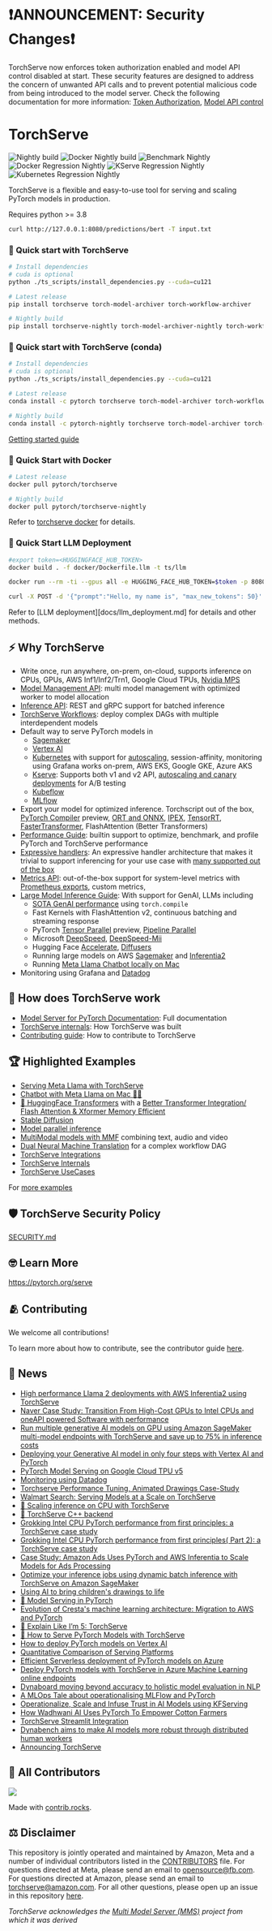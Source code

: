 # ❗ANNOUNCEMENT: Security Changes❗
TorchServe now enforces token authorization enabled and model API control disabled at start. These security features are designed to address the concern of unwanted API calls and to prevent potential malicious code from being introduced to the model server. Check the following documentation for more information: [Token Authorization](https://github.com/pytorch/serve/blob/master/docs/token_authorization_api.md), [Model API control](https://github.com/pytorch/serve/blob/master/docs/model_api_control.md)

# TorchServe


![Nightly build](https://github.com/pytorch/serve/actions/workflows/torchserve-nightly-build.yml/badge.svg)
![Docker Nightly build](https://github.com/pytorch/serve/actions/workflows/docker-nightly-build.yml/badge.svg)
![Benchmark Nightly](https://github.com/pytorch/serve/actions/workflows/benchmark_nightly.yml/badge.svg)
![Docker Regression Nightly](https://github.com/pytorch/serve/actions/workflows/regression_tests_docker.yml/badge.svg)
![KServe Regression Nightly](https://github.com/pytorch/serve/actions/workflows/kserve_cpu_tests.yml/badge.svg)
![Kubernetes Regression Nightly](https://github.com/pytorch/serve/actions/workflows/kubernetes_tests.yml/badge.svg)

TorchServe is a flexible and easy-to-use tool for serving and scaling PyTorch models in production.

Requires python >= 3.8

```bash
curl http://127.0.0.1:8080/predictions/bert -T input.txt
```
### 🚀 Quick start with TorchServe

```bash
# Install dependencies
# cuda is optional
python ./ts_scripts/install_dependencies.py --cuda=cu121

# Latest release
pip install torchserve torch-model-archiver torch-workflow-archiver

# Nightly build
pip install torchserve-nightly torch-model-archiver-nightly torch-workflow-archiver-nightly
```

### 🚀 Quick start with TorchServe (conda)

```bash
# Install dependencies
# cuda is optional
python ./ts_scripts/install_dependencies.py --cuda=cu121

# Latest release
conda install -c pytorch torchserve torch-model-archiver torch-workflow-archiver

# Nightly build
conda install -c pytorch-nightly torchserve torch-model-archiver torch-workflow-archiver
```

[Getting started guide](docs/getting_started.md)

### 🐳 Quick Start with Docker

```bash
# Latest release
docker pull pytorch/torchserve

# Nightly build
docker pull pytorch/torchserve-nightly
```

Refer to [torchserve docker](docker/README.md) for details.

### 🤖 Quick Start LLM Deployment

```bash
#export token=<HUGGINGFACE_HUB_TOKEN>
docker build . -f docker/Dockerfile.llm -t ts/llm

docker run --rm -ti --gpus all -e HUGGING_FACE_HUB_TOKEN=$token -p 8080:8080 -v data:/data ts/llm --model_id meta-llama/Meta-Llama-3-8B-Instruct --disable_token

curl -X POST -d '{"prompt":"Hello, my name is", "max_new_tokens": 50}' --header "Content-Type: application/json" "http://localhost:8080/predictions/model"
```

Refer to [LLM deployment][docs/llm_deployment.md] for details and other methods.

## ⚡ Why TorchServe
* Write once, run anywhere, on-prem, on-cloud, supports inference on CPUs, GPUs, AWS Inf1/Inf2/Trn1, Google Cloud TPUs, [Nvidia MPS](docs/nvidia_mps.md)
* [Model Management API](docs/management_api.md): multi model management with optimized worker to model allocation
* [Inference API](docs/inference_api.md): REST and gRPC support for batched inference
* [TorchServe Workflows](examples/Workflows/README.md): deploy complex DAGs with multiple interdependent models
* Default way to serve PyTorch models in
  * [Sagemaker](https://aws.amazon.com/blogs/machine-learning/serving-pytorch-models-in-production-with-the-amazon-sagemaker-native-torchserve-integration/)
  * [Vertex AI](https://cloud.google.com/blog/topics/developers-practitioners/pytorch-google-cloud-how-deploy-pytorch-models-vertex-ai)
  * [Kubernetes](kubernetes) with support for [autoscaling](kubernetes#session-affinity-with-multiple-torchserve-pods), session-affinity, monitoring using Grafana works on-prem, AWS EKS, Google GKE, Azure AKS
  * [Kserve](https://kserve.github.io/website/0.8/modelserving/v1beta1/torchserve/): Supports both v1 and v2 API, [autoscaling and canary deployments](kubernetes/kserve/README.md#autoscaling) for A/B testing
  * [Kubeflow](https://v0-5.kubeflow.org/docs/components/pytorchserving/)
  * [MLflow](https://github.com/mlflow/mlflow-torchserve)
* Export your model for optimized inference. Torchscript out of the box, [PyTorch Compiler](examples/pt2/README.md) preview, [ORT and ONNX](https://github.com/pytorch/serve/blob/master/docs/performance_guide.md), [IPEX](https://github.com/pytorch/serve/tree/master/examples/intel_extension_for_pytorch), [TensorRT](https://github.com/pytorch/serve/blob/master/docs/performance_guide.md), [FasterTransformer](https://github.com/pytorch/serve/tree/master/examples/FasterTransformer_HuggingFace_Bert), FlashAttention (Better Transformers)
* [Performance Guide](docs/performance_guide.md): builtin support to optimize, benchmark, and profile PyTorch and TorchServe performance
* [Expressive handlers](CONTRIBUTING.md): An expressive handler architecture that makes it trivial to support inferencing for your use case with [many supported out of the box](https://github.com/pytorch/serve/tree/master/ts/torch_handler)
* [Metrics API](docs/metrics.md): out-of-the-box support for system-level metrics with [Prometheus exports](https://github.com/pytorch/serve/tree/master/examples/custom_metrics), custom metrics,
* [Large Model Inference Guide](docs/large_model_inference.md): With support for GenAI, LLMs including
  * [SOTA GenAI performance](https://github.com/pytorch/serve/tree/master/examples/pt2#torchcompile-genai-examples) using `torch.compile`
  * Fast Kernels with FlashAttention v2, continuous batching and streaming response
  * PyTorch [Tensor Parallel](examples/large_models/tp_llama) preview, [Pipeline Parallel](examples/large_models/Huggingface_pippy)
  * Microsoft [DeepSpeed](examples/large_models/deepspeed), [DeepSpeed-Mii](examples/large_models/deepspeed_mii)
  * Hugging Face [Accelerate](examples/large_models/Huggingface_accelerate), [Diffusers](examples/diffusers)
  * Running large models on AWS [Sagemaker](https://docs.aws.amazon.com/sagemaker/latest/dg/large-model-inference-tutorials-torchserve.html) and [Inferentia2](https://pytorch.org/blog/high-performance-llama/)
  * Running [Meta Llama Chatbot locally on Mac](examples/LLM/llama)
* Monitoring using Grafana and [Datadog](https://www.datadoghq.com/blog/ai-integrations/#model-serving-and-deployment-vertex-ai-amazon-sagemaker-torchserve)


## 🤔 How does TorchServe work
* [Model Server for PyTorch Documentation](docs/README.md): Full documentation
* [TorchServe internals](docs/internals.md): How TorchServe was built
* [Contributing guide](CONTRIBUTING.md): How to contribute to TorchServe


## 🏆 Highlighted Examples
* [Serving Meta Llama with TorchServe](examples/LLM/llama/README.md)
* [Chatbot with Meta Llama on Mac 🦙💬](examples/LLM/llama/chat_app)
* [🤗 HuggingFace Transformers](examples/Huggingface_Transformers) with a [Better Transformer Integration/ Flash Attention & Xformer Memory Efficient ](examples/Huggingface_Transformers#Speed-up-inference-with-Better-Transformer)
* [Stable Diffusion](examples/diffusers)
* [Model parallel inference](examples/Huggingface_Transformers#model-parallelism)
* [MultiModal models with MMF](https://github.com/pytorch/serve/tree/master/examples/MMF-activity-recognition) combining text, audio and video
* [Dual Neural Machine Translation](examples/Workflows/nmt_transformers_pipeline) for a complex workflow DAG
* [TorchServe Integrations](examples/README.md#torchserve-integrations)
* [TorchServe Internals](examples/README.md#torchserve-internals)
* [TorchServe UseCases](examples/README.md#usecases)

For [more examples](examples/README.md)

## 🛡️ TorchServe Security Policy
[SECURITY.md](SECURITY.md)

## 🤓 Learn More
https://pytorch.org/serve


## 🫂 Contributing

We welcome all contributions!

To learn more about how to contribute, see the contributor guide [here](https://github.com/pytorch/serve/blob/master/CONTRIBUTING.md).

## 📰 News
* [High performance Llama 2 deployments with AWS Inferentia2 using TorchServe](https://pytorch.org/blog/high-performance-llama/)
* [Naver Case Study: Transition From High-Cost GPUs to Intel CPUs and oneAPI powered Software with performance](https://pytorch.org/blog/ml-model-server-resource-saving/)
* [Run multiple generative AI models on GPU using Amazon SageMaker multi-model endpoints with TorchServe and save up to 75% in inference costs](https://pytorch.org/blog/amazon-sagemaker-w-torchserve/)
* [Deploying your Generative AI model in only four steps with Vertex AI and PyTorch](https://cloud.google.com/blog/products/ai-machine-learning/get-your-genai-model-going-in-four-easy-steps)
* [PyTorch Model Serving on Google Cloud TPU v5](https://cloud.google.com/tpu/docs/v5e-inference#pytorch-model-inference-and-serving)
* [Monitoring using Datadog](https://www.datadoghq.com/blog/ai-integrations/#model-serving-and-deployment-vertex-ai-amazon-sagemaker-torchserve)
* [Torchserve Performance Tuning, Animated Drawings Case-Study](https://pytorch.org/blog/torchserve-performance-tuning/)
* [Walmart Search: Serving Models at a Scale on TorchServe](https://medium.com/walmartglobaltech/search-model-serving-using-pytorch-and-torchserve-6caf9d1c5f4d)
* [🎥 Scaling inference on CPU with TorchServe](https://www.youtube.com/watch?v=066_Jd6cwZg)
* [🎥 TorchServe C++ backend](https://www.youtube.com/watch?v=OSmGGDpaesc)
* [Grokking Intel CPU PyTorch performance from first principles: a TorchServe case study](https://pytorch.org/tutorials/intermediate/torchserve_with_ipex.html)
* [Grokking Intel CPU PyTorch performance from first principles( Part 2): a TorchServe case study](https://pytorch.org/tutorials/intermediate/torchserve_with_ipex_2.html)
* [Case Study: Amazon Ads Uses PyTorch and AWS Inferentia to Scale Models for Ads Processing](https://pytorch.org/blog/amazon-ads-case-study/)
* [Optimize your inference jobs using dynamic batch inference with TorchServe on Amazon SageMaker](https://aws.amazon.com/blogs/machine-learning/optimize-your-inference-jobs-using-dynamic-batch-inference-with-torchserve-on-amazon-sagemaker/)
* [Using AI to bring children's drawings to life](https://ai.meta.com/blog/using-ai-to-bring-childrens-drawings-to-life/)
* [🎥 Model Serving in PyTorch](https://www.youtube.com/watch?v=2A17ZtycsPw)
* [Evolution of Cresta's machine learning architecture: Migration to AWS and PyTorch](https://aws.amazon.com/blogs/machine-learning/evolution-of-crestas-machine-learning-architecture-migration-to-aws-and-pytorch/)
* [🎥 Explain Like I’m 5: TorchServe](https://www.youtube.com/watch?v=NEdZbkfHQCk)
* [🎥 How to Serve PyTorch Models with TorchServe](https://www.youtube.com/watch?v=XlO7iQMV3Ik)
* [How to deploy PyTorch models on Vertex AI](https://cloud.google.com/blog/topics/developers-practitioners/pytorch-google-cloud-how-deploy-pytorch-models-vertex-ai)
* [Quantitative Comparison of Serving Platforms](https://biano-ai.github.io/research/2021/08/16/quantitative-comparison-of-serving-platforms-for-neural-networks.html)
* [Efficient Serverless deployment of PyTorch models on Azure](https://medium.com/pytorch/efficient-serverless-deployment-of-pytorch-models-on-azure-dc9c2b6bfee7)
* [Deploy PyTorch models with TorchServe in Azure Machine Learning online endpoints](https://techcommunity.microsoft.com/t5/ai-machine-learning-blog/deploy-pytorch-models-with-torchserve-in-azure-machine-learning/ba-p/2466459)
* [Dynaboard moving beyond accuracy to holistic model evaluation in NLP](https://ai.facebook.com/blog/dynaboard-moving-beyond-accuracy-to-holistic-model-evaluation-in-nlp/)
* [A MLOps Tale about operationalising MLFlow and PyTorch](https://medium.com/mlops-community/engineering-lab-1-team-1-a-mlops-tale-about-operationalising-mlflow-and-pytorch-62193b55dc19)
* [Operationalize, Scale and Infuse Trust in AI Models using KFServing](https://blog.kubeflow.org/release/official/2021/03/08/kfserving-0.5.html)
* [How Wadhwani AI Uses PyTorch To Empower Cotton Farmers](https://medium.com/pytorch/how-wadhwani-ai-uses-pytorch-to-empower-cotton-farmers-14397f4c9f2b)
* [TorchServe Streamlit Integration](https://cceyda.github.io/blog/huggingface/torchserve/streamlit/ner/2020/10/09/huggingface_streamlit_serve.html)
* [Dynabench aims to make AI models more robust through distributed human workers](https://venturebeat.com/2020/09/24/facebooks-dynabench-aims-to-make-ai-models-more-robust-through-distributed-human-workers/)
* [Announcing TorchServe](https://aws.amazon.com/blogs/aws/announcing-torchserve-an-open-source-model-server-for-pytorch/)

## 💖 All Contributors

<a href="https://github.com/pytorch/serve/graphs/contributors">
  <img src="https://contrib.rocks/image?repo=pytorch/serve" />
</a>

Made with [contrib.rocks](https://contrib.rocks).
## ⚖️ Disclaimer
This repository is jointly operated and maintained by Amazon, Meta and a number of individual contributors listed in the [CONTRIBUTORS](https://github.com/pytorch/serve/graphs/contributors) file. For questions directed at Meta, please send an email to opensource@fb.com. For questions directed at Amazon, please send an email to torchserve@amazon.com. For all other questions, please open up an issue in this repository [here](https://github.com/pytorch/serve/issues).

*TorchServe acknowledges the [Multi Model Server (MMS)](https://github.com/awslabs/multi-model-server) project from which it was derived*
